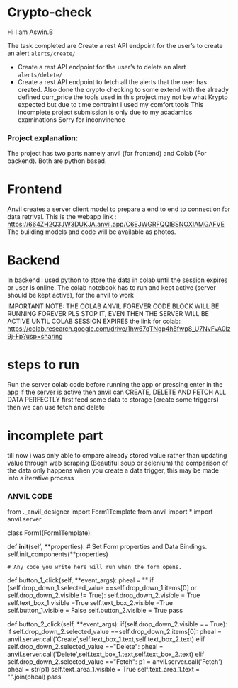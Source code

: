 # Crypto-check


Hi I am Aswin.B

The task completed are 
Create a rest API endpoint for the user’s to create an alert `alerts/create/`
- Create a rest API endpoint for the user’s to delete an alert `alerts/delete/`
- Create a rest API endpoint to fetch all the alerts that the user has created.
Also done the crypto checking to some extend with the already defined curr_price
the tools used in this project may not be what Krypto expected but due to time contraint i used my comfort tools
This incomplete project submission is only due to my acadamics examinations
Sorry for inconvinence

### Project explanation:

The project has two parts namely anvil (for frontend) and Colab (For backend). Both are python based.
# Frontend
Anvil creates a server client model to prepare a end to end to connection for data retrival.
This is the webapp link : https://664ZH2Q3JW3DUKJA.anvil.app/C6EJWGRFQQIBSNOXIAMGAFVE
The building models and code will be available as photos.

# Backend 
In backend i used python to store the data in colab until the session expires or user is online.
The colab notebook has to run and kept active (server should be kept active), for the anvil to work
$$$$ IMPORTANT NOTE: THE COLAB ANVIL FOREVER CODE BLOCK WILL BE RUNNING FOREVER PLS STOP IT, EVEN THEN THE SERVER WILL BE ACTIVE UNTIL COLAB SESSION EXPIRES 
the link for colab: https://colab.research.google.com/drive/1hw67qTNgp4h5fwp8_U7NvFvA0lz9j-Fp?usp=sharing

# steps to run

Run the server colab code before running the app or pressing enter in the app
if the server is active then anvil can CREATE, DELETE AND FETCH ALL DATA PERFECTLY
first feed some data to storage (create some triggers)
then we can use fetch and delete

# incomplete part
till now i was only able to cmpare already stored value rather than updating value through web scraping (Beautiful soup or selenium)
the comparison of the data only happens when you create a data trigger, this may be made into a iterative process

### ANVIL CODE
from ._anvil_designer import Form1Template
from anvil import *
import anvil.server

class Form1(Form1Template):

  def __init__(self, **properties):
    # Set Form properties and Data Bindings.
    self.init_components(**properties)

    # Any code you write here will run when the form opens.
      

  def button_1_click(self, **event_args):
    pheal = ""
    if (self.drop_down_1.selected_value ==self.drop_down_1.items[0] or self.drop_down_2.visible != True):
      self.drop_down_2.visible = True
      self.text_box_1.visible =True
      self.text_box_2.visible =True
      self.button_1.visible = False
      self.button_2.visible = True
    pass

  def button_2_click(self, **event_args):
    if(self.drop_down_2.visible == True):
      if self.drop_down_2.selected_value ==self.drop_down_2.items[0]:
        pheal = anvil.server.call('Create',self.text_box_1.text,self.text_box_2.text)
      elif self.drop_down_2.selected_value =="Delete":
        pheal = anvil.server.call('Delete',self.text_box_1.text,self.text_box_2.text)
      elif self.drop_down_2.selected_value =="Fetch":
        p1 = anvil.server.call('Fetch')
        pheal = str(p1)
    self.text_area_1.visible = True
    self.text_area_1.text = "".join(pheal)
    pass



